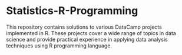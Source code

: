 # Statistics-R-Programming

This repository contains solutions to various DataCamp projects implemented in R. These projects cover a wide range of topics in data science and provide practical experience in applying data analysis techniques using R programming language. 
